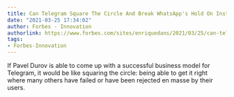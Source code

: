 ```yaml
---
title: Can Telegram Square The Circle And Break WhatsApp's Hold On Instant Messaging?
date: "2021-03-25 17:34:02"
author: Forbes - Innovation
authorlink: https://www.forbes.com/sites/enriquedans/2021/03/25/can-telegram-square-the-circle-and-break-whatsapps-hold-on-instant-messaging/
tags:
- Forbes-Innovation
---
```

If Pavel Durov is able to come up with a successful business model for Telegram, it would be like squaring the circle: being able to get it right where many others have failed or have been rejected en masse by their users.